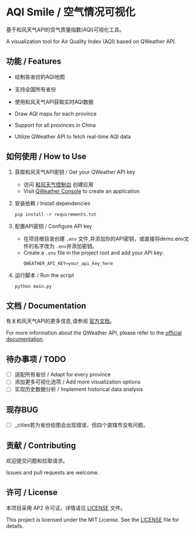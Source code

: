 # AQI Smile / 空气情况可视化

基于和风天气API的空气质量指数(AQI)可视化工具。

A visualization tool for Air Quality Index (AQI) based on QWeather API.

## 功能 / Features

- 绘制各省份的AQI地图
- 支持全国所有省份
- 使用和风天气API获取实时AQI数据

- Draw AQI maps for each province
- Support for all provinces in China
- Utilize QWeather API to fetch real-time AQI data

## 如何使用 / How to Use

1. 获取和风天气API密钥 / Get your QWeather API key
   - 访问 [和风天气控制台](https://console.qweather.com/#/apps/create-app/create) 创建应用
   - Visit [QWeather Console](https://console.qweather.com/#/apps/create-app/create) to create an application

2. 安装依赖 / Install dependencies
   ```
   pip install -r requirements.txt
   ```

3. 配置API密钥 / Configure API key
   - 在项目根目录创建 `.env` 文件,并添加你的API密钥，或直接将demo.env文件的名字改为 `.env`并添加密钥。
   - Create a `.env` file in the project root and add your API key:
     ```
     QWEATHER_API_KEY=your_api_key_here
     ```

4. 运行脚本 / Run the script
   ```
   python main.py
   ```

## 文档 / Documentation

有关和风天气API的更多信息,请参阅 [官方文档](https://dev.qweather.com/docs/configuration/project-and-key/)。

For more information about the QWeather API, please refer to the [official documentation](https://dev.qweather.com/docs/configuration/project-and-key/).

## 待办事项 / TODO

- [ ] 适配所有省份 / Adapt for every province
- [ ] 添加更多可视化选项 / Add more visualization options
- [ ] 实现历史数据分析 / Implement historical data analysis

## 现存BUG

- [ ] _cities若为省份绘图会出现错误，但四个直辖市没有问题。

## 贡献 / Contributing

欢迎提交问题和拉取请求。

Issues and pull requests are welcome.

## 许可 / License

本项目采用 AP2 许可证。详情请见 [LICENSE](LICENSE) 文件。

This project is licensed under the MIT License. See the [LICENSE](LICENSE) file for details.


